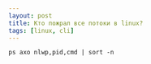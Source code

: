 ```yaml
---
layout: post
title: Кто пожрал все потоки в linux?
tags: [linux, cli]
---
```

```
ps axo nlwp,pid,cmd | sort -n 
```

